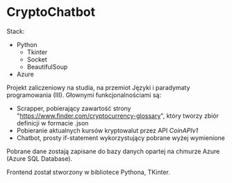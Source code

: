 # CryptoChatbot

Stack:
- Python
  - Tkinter 
  - Socket
  - BeautifulSoup
- Azure


Projekt zaliczeniowy na studia, na przemiot Języki i paradymaty programowania (III). Głownymi funkcjonalnościami są:
  - Scrapper, pobierający zawartość strony "https://www.finder.com/cryptocurrency-glossary", który tworzy zbiór definicji w formacie .json
  - Pobieranie aktualnych kursów kryptowalut przez API *CoinAPIv1*
  - Chatbot, prosty if-statement wykorzystujący pobrane wyżej wymienione

Pobrane dane zostają zapisane do bazy danych opartej na chmurze Azure (Azure SQL Database).

Frontend został stworzony w bibliotece Pythona, TKinter.
